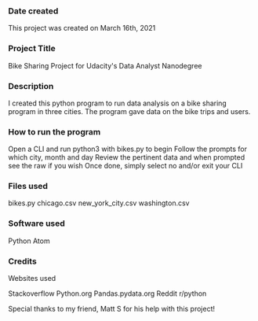 ### Date created
This project was created on March 16th, 2021

### Project Title
Bike Sharing Project for Udacity's Data Analyst Nanodegree

### Description
I created this python program to run data analysis on a bike sharing program in three cities. The program gave data on the bike trips and users.

### How to run the program

Open a CLI and run python3 with bikes.py to begin
Follow the prompts for which city, month and day
Review the pertinent data and when prompted see the raw if you wish
Once done, simply select no and/or exit your CLI

### Files used
bikes.py
chicago.csv
new_york_city.csv
washington.csv

### Software used

Python
Atom

### Credits

Websites used

Stackoverflow
Python.org
Pandas.pydata.org
Reddit r/python

Special thanks to my friend, Matt S for his help with this project!
